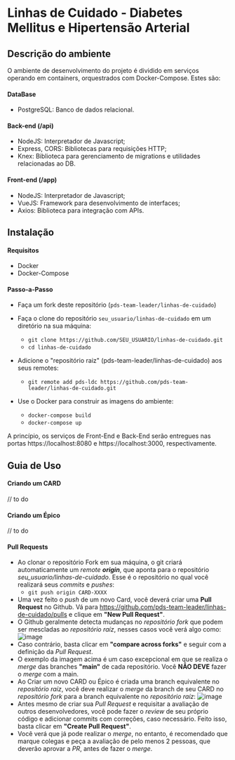 # Linhas de Cuidado - Diabetes Mellitus e Hipertensão Arterial

## Descrição do ambiente
O ambiente de desenvolvimento do projeto é dividido em serviços operando em containers, orquestrados com Docker-Compose. Estes são:
#### DataBase
- PostgreSQL: Banco de dados relacional.
#### Back-end (/api)
- NodeJS: Interpretador de Javascript;
- Express, CORS: Bibliotecas para requisições HTTP;
- Knex: Biblioteca para gerenciamento de migrations e utilidades relacionadas ao DB.
#### Front-end (/app)
- NodeJS: Interpretador de Javascript;
- VueJS: Framework para desenvolvimento de interfaces;
- Axios: Biblioteca para integração com APIs.

## Instalação

#### Requisitos
- Docker
- Docker-Compose

#### Passo-a-Passo
- Faça um fork deste repositório (`pds-team-leader/linhas-de-cuidado`)
- Faça o clone do repositório `seu_usuario/linhas-de-cuidado` em um diretório na sua máquina:
    - `git clone https://github.com/SEU_USUARIO/linhas-de-cuidado.git`
    - `cd linhas-de-cuidado`
    
- Adicione o "repositório raiz" (pds-team-leader/linhas-de-cuidado) aos seus remotes:
    - `git remote add pds-ldc https://github.com/pds-team-leader/linhas-de-cuidado.git`
    
- Use o Docker para construir as imagens do ambiente:
    - `docker-compose build`
    - `docker-compose up`
    
A princípio, os serviços de Front-End e Back-End serão entregues nas portas 
https://localhost:8080
e
https://localhost:3000, respectivamente.

## Guia de Uso

#### Criando um CARD
// to do

#### Criando um Épico
// to do

#### Pull Requests 
- Ao clonar o repositório Fork em sua máquina, o git criará automaticamente um *remote __origin__*, que aponta para o repositório *seu_usuario/linhas-de-cuidado*.
Esse é o repositório no qual você realizará seus *commits* e *pushes*:
    - `git push origin CARD-XXXX`
- Uma vez feito o *push* de um novo Card, você deverá criar uma **Pull Request** no Github. Vá para https://github.com/pds-team-leader/linhas-de-cuidado/pulls e clique em **"New Pull Request"**.
- O Github geralmente detecta mudanças no *repositório fork* que podem ser mescladas ao *repositório raíz*, nesses casos você verá algo como: 
![image](https://user-images.githubusercontent.com/81944783/114239086-9705b100-9953-11eb-9ac5-055858130dd5.png)
- Caso contrário, basta clicar em **"compare across forks"** e seguir com a definição da *Pull Request*.
- O exemplo da imagem acima é um caso excepcional em que se realiza o *merge* das branches **"main"** de cada repositório. Você **NÃO DEVE** fazer o *merge* com a main.
- Ao Criar um novo CARD ou Épico é criada uma branch equivalente no *repositório raíz*, você deve realizar o *merge* da branch de seu CARD no *repositório fork* para a branch equivalente no *repositório raíz*:
![image](https://user-images.githubusercontent.com/81944783/114239862-a0434d80-9954-11eb-9d8f-4ae5167b38d3.png)
- Antes mesmo de criar sua *Pull Request* e requisitar a avaliação de outros desenvolvedores, você pode fazer o *review* de seu próprio código e adicionar commits com correções, caso necessário. Feito isso, basta clicar em **"Create Pull Request"**.
- Você verá que já pode realizar o *merge*, no entanto, é recomendado que marque colegas e peça a avaliação de pelo menos 2 pessoas, que deverão aprovar a *PR*, antes de fazer o *merge*.

